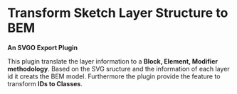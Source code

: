 # Transform Sketch Layer Structure to BEM
**An SVGO Export Plugin**

This plugin translate the layer information to a **Block, Element, Modifier methodology**.
Based on the SVG sructure and the information of each layer id it creats the BEM model.
Furthermore the plugin provide the feature to transform **IDs to Classes**.



